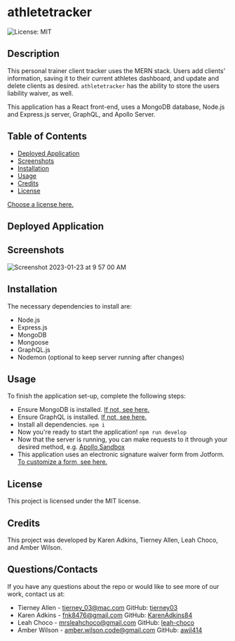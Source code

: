 # athletetracker
![License: MIT](https://img.shields.io/badge/License-MIT-yellow.svg)

## Description
This personal trainer client tracker uses the MERN stack. Users add clients' information, saving it to their current athletes dashboard, and update and delete clients as desired. ```athletetracker``` has the ability to store the users liability waiver, as well.

This application has a React front-end, uses a MongoDB database, Node.js and Express.js server, GraphQL, and Apollo Server. 

## Table of Contents
* [Deployed Application](#AppLink)
* [Screenshots](#Screenshots)
* [Installation](#Installation)
* [Usage](#Usage)
* [Credits](#Credits)
* [License](#License)

 [Choose a license here.](https://choosealicense.com/licenses/) 

## Deployed Application

## Screenshots
![Screenshot 2023-01-23 at 9 57 00 AM](https://user-images.githubusercontent.com/109228469/214379764-29755d4a-87ad-4dfc-9378-748079f1fc1e.png)

## Installation
The necessary dependencies to install are:

* Node.js
* Express.js
* MongoDB
* Mongoose
* GraphQL.js
* Nodemon (optional to keep server running after changes)

## Usage
To finish the application set-up, complete the following steps:

* Ensure MongoDB is installed. [If not, see here.](https://www.mongodb.com/docs/manual/installation/) 
* Ensure GraphQL is installed. [If not, see here.](https://graphql.org/graphql-js/)
* Install all dependencies.
  ```npm i```
* Now you're ready to start the application! 
```npm run develop```
* Now that the server is running, you can make requests to it through your desired method, e.g. [Apollo Sandbox](https://www.apollographql.com/docs/graphos/explorer/sandbox/)
* This application uses an electronic signature waiver form from Jotform. [To customize a form, see here.](https://www.jotform.com/)
  
## License
      
This project is licensed under the MIT license.

## Credits
This project was developed by Karen Adkins, Tierney Allen, Leah Choco, and Amber Wilson.

## Questions/Contacts
If you have any questions about the repo or would like to see more of our work, contact us at:
* Tierney Allen - tierney_03@mac.com GitHub:  [tierney03](https://github.com/tierney03)
* Karen Adkins - fnk8476@gmail.com  GitHub: [KarenAdkins84](https://github.com/KarenAdkins84)
* Leah Choco - mrsleahchoco@gmail.com GitHub: [leah-choco](https://github.com/leah-choco)
* Amber Wilson - amber.wilson.code@gmail.com GitHub: [awil414](https://github.com/awil414/)
